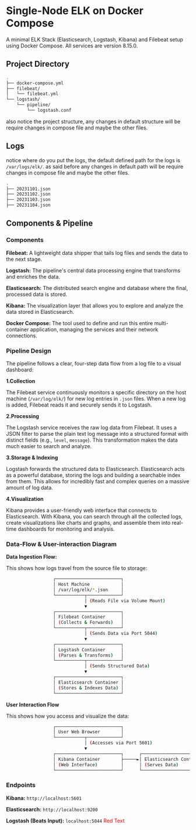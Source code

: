 # Single-Node ELK on Docker Compose

A minimal ELK Stack (Elasticsearch, Logstash, Kibana) and Filebeat setup using Docker Compose. All services are version 8.15.0.

## Project Directory
```bash
.
├── docker-compose.yml
├── filebeat/
│   └── filebeat.yml
└── logstash/
    └── pipeline/
        └── logstash.conf
```
also notice the project structure, any changes in default structure will be require changes in compose file and maybe the other files.


## Logs
notice where do you put the logs, the default defined path for the logs is `/var/logs/elk/`. as said before any changes in default path will be require changes in compose file and maybe the other files.
```bash
.
├── 20231101.json
├── 20231102.json
├── 20231103.json
├── 20231104.json
```
## Components & Pipeline

### Components

**Filebeat:** A lightweight data shipper that tails log files and sends the data to the next stage.

**Logstash:** The pipeline's central data processing engine that transforms and enriches the data.

**Elasticsearch:** The distributed search engine and database where the final, processed data is stored.

**Kibana:** The visualization layer that allows you to explore and analyze the data stored in Elasticsearch.

**Docker Compose:** The tool used to define and run this entire multi-container application, managing the services and their network connections.

### Pipeline Design

The pipeline follows a clear, four-step data flow from a log file to a visual dashboard:

**1.Collection**

The Filebeat service continuously monitors a specific directory on the host machine (`/var/log/elk/`) for new log entries in `.json` files. When a new log is added, Filebeat reads it and securely sends it to Logstash.

**2.Processing**

The Logstash service receives the raw log data from Filebeat. It uses a JSON filter to parse the plain text log message into a structured format with distinct fields (e.g., `level`, `message`). This transformation makes the data much easier to search and analyze.

**3.Storage & Indexing**

Logstash forwards the structured data to Elasticsearch. Elasticsearch acts as a powerful database, storing the logs and building a searchable index from them. This allows for incredibly fast and complex queries on a massive amount of log data.

**4.Visualization**

Kibana provides a user-friendly web interface that connects to Elasticsearch. With Kibana, you can search through all the collected logs, create visualizations like charts and graphs, and assemble them into real-time dashboards for monitoring and analysis.

### Data-Flow & User-interaction Diagram


**Data Ingestion Flow:**

This shows how logs travel from the source file to storage:
```bash
                  ┌─────────────────────────┐
                  │ Host Machine            │
                  │ /var/log/elk/*.json     │
                  └───────────┬─────────────┘
                              │ (Reads File via Volume Mount)
                              ▼
                  ┌─────────────────────────┐
                  │ Filebeat Container      │
                  │ (Collects & Forwards)   │
                  └───────────┬─────────────┘
                              │ (Sends Data via Port 5044)
                              ▼
                  ┌─────────────────────────┐
                  │ Logstash Container      │
                  │ (Parses & Transforms)   │
                  └───────────┬─────────────┘
                              │ (Sends Structured Data)
                              ▼
                  ┌─────────────────────────┐
                  │ Elasticsearch Container │
                  │ (Stores & Indexes Data) │
                  └─────────────────────────┘
```


**User Interaction Flow**

This shows how you access and visualize the data:
```bash
                  ┌─────────────────────────┐
                  │ User Web Browser        │
                  └───────────┬─────────────┘
                              │ (Accesses via Port 5601)
                              ▼
                  ┌─────────────────────────┐      ┌─────────────────────────┐
                  │ Kibana Container        ├─────►│ Elasticsearch Container │
                  │ (Web Interface)         │      │ (Serves Data)           │
                  └─────────────────────────┘      └─────────────────────────┘
```

### Endpoints

**Kibana:** `http://localhost:5601`

**Elasticsearch:** `http://localhost:9200`

**Logstash (Beats Input):** `localhost:5044`
<span style="color:red">Red Text</span>

